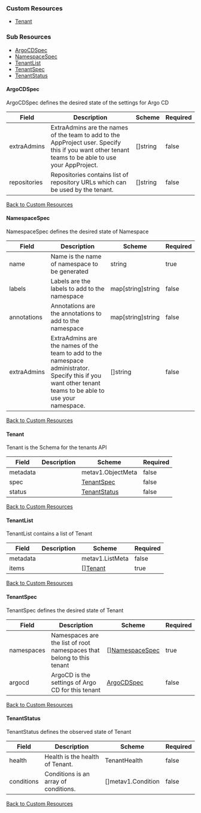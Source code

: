 
### Custom Resources

* [Tenant](#tenant)

### Sub Resources

* [ArgoCDSpec](#argocdspec)
* [NamespaceSpec](#namespacespec)
* [TenantList](#tenantlist)
* [TenantSpec](#tenantspec)
* [TenantStatus](#tenantstatus)

#### ArgoCDSpec

ArgoCDSpec defines the desired state of the settings for Argo CD

| Field | Description | Scheme | Required |
| ----- | ----------- | ------ | -------- |
| extraAdmins | ExtraAdmins are the names of the team to add to the AppProject user. Specify this if you want other tenant teams to be able to use your AppProject. | []string | false |
| repositories | Repositories contains list of repository URLs which can be used by the tenant. | []string | false |

[Back to Custom Resources](#custom-resources)

#### NamespaceSpec

NamespaceSpec defines the desired state of Namespace

| Field | Description | Scheme | Required |
| ----- | ----------- | ------ | -------- |
| name | Name is the name of namespace to be generated | string | true |
| labels | Labels are the labels to add to the namespace | map[string]string | false |
| annotations | Annotations are the annotations to add to the namespace | map[string]string | false |
| extraAdmins | ExtraAdmins are the names of the team to add to the namespace administrator. Specify this if you want other tenant teams to be able to use your namespace. | []string | false |

[Back to Custom Resources](#custom-resources)

#### Tenant

Tenant is the Schema for the tenants API

| Field | Description | Scheme | Required |
| ----- | ----------- | ------ | -------- |
| metadata |  | metav1.ObjectMeta | false |
| spec |  | [TenantSpec](#tenantspec) | false |
| status |  | [TenantStatus](#tenantstatus) | false |

[Back to Custom Resources](#custom-resources)

#### TenantList

TenantList contains a list of Tenant

| Field | Description | Scheme | Required |
| ----- | ----------- | ------ | -------- |
| metadata |  | metav1.ListMeta | false |
| items |  | [][Tenant](#tenant) | true |

[Back to Custom Resources](#custom-resources)

#### TenantSpec

TenantSpec defines the desired state of Tenant

| Field | Description | Scheme | Required |
| ----- | ----------- | ------ | -------- |
| namespaces | Namespaces are the list of root namespaces that belong to this tenant | [][NamespaceSpec](#namespacespec) | true |
| argocd | ArgoCD is the settings of Argo CD for this tenant | [ArgoCDSpec](#argocdspec) | false |

[Back to Custom Resources](#custom-resources)

#### TenantStatus

TenantStatus defines the observed state of Tenant

| Field | Description | Scheme | Required |
| ----- | ----------- | ------ | -------- |
| health | Health is the health of Tenant. | TenantHealth | false |
| conditions | Conditions is an array of conditions. | []metav1.Condition | false |

[Back to Custom Resources](#custom-resources)
